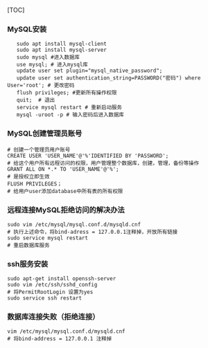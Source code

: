 [TOC]



### MySQL安装

```shell
   sudo apt install mysql-client
   sudo apt install mysql-server
   sudo mysql #进入数据库
   use mysql; # 进入mysql库
   update user set plugin="mysql_native_password"; 
   update user set authentication_string=PASSWORD("密码") where User='root'; # 更改密码
   flush privileges; #更新所有操作权限
   quit;  # 退出
   service mysql restart # 重新启动服务
   mysql -uroot -p # 输入密码后进入数据库
```

###    MySQL创建管理员账号

```shell
# 创建一个管理员用户账号
CREATE USER 'USER_NAME'@'%'IDENTIFIED BY 'PASSWORD';
# 给这个用户所有远程访问的权限，用户管理整个数据库，创建，管理，备份等操作
GRANT ALL ON *.* TO 'USER_NAME'@'%';
# 是授权立即生效
FLUSH PRIVILEGES；
# 给用户user添加database中所有表的所有权限
```

### 远程连接MySQL拒绝访问的解决办法

```shell
sudo vim /etc/mysql/mysql.conf.d/mysqld.cnf
# 执行上述命令，将bind-adress = 127.0.0.1注释掉，开放所有链接
sudo service mysql restart
# 重启数据库服务
```

### ssh服务安装

```shell
sudo apt-get install openssh-server
sudo vim /etc/ssh/sshd_config
# 将PermitRootLogin 设置为yes
sudo service ssh restart
```

### 数据库连接失败（拒绝连接）

```shell
vim /etc/mysql/mysql.conf.d/mysqld.cnf
# 将bind-address = 127.0.0.1 注释掉
```

